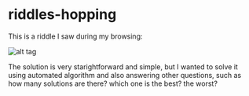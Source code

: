 # riddles-hopping
This is a riddle I saw during my browsing:

![alt tag](https://raw.github.com/yaronma/riddles-hopping/master/images/numbered.jpg)

The solution is very starightforward and simple, but I wanted to solve it using automated algorithm and also answering other questions, such as how many solutions are there? which one is the best? the worst?

